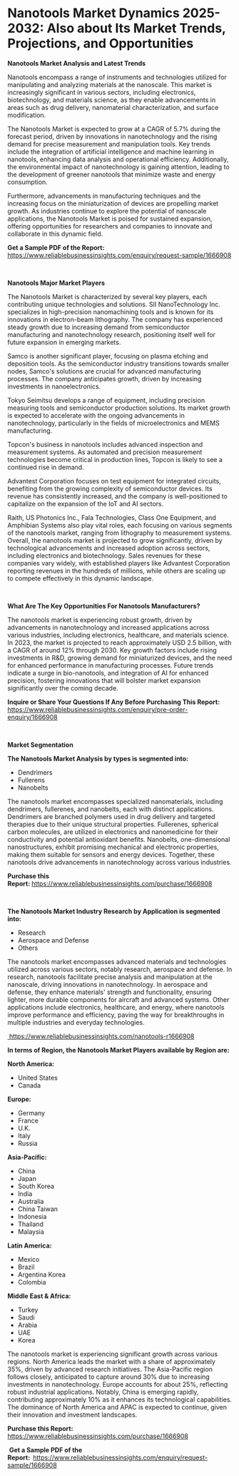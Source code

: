 <p><h1>Nanotools Market Dynamics 2025-2032: Also about Its Market Trends, Projections, and Opportunities</h1></p><p><strong>Nanotools Market Analysis and Latest Trends</strong></p>
<p><p>Nanotools encompass a range of instruments and technologies utilized for manipulating and analyzing materials at the nanoscale. This market is increasingly significant in various sectors, including electronics, biotechnology, and materials science, as they enable advancements in areas such as drug delivery, nanomaterial characterization, and surface modification.</p><p>The Nanotools Market is expected to grow at a CAGR of 5.7% during the forecast period, driven by innovations in nanotechnology and the rising demand for precise measurement and manipulation tools. Key trends include the integration of artificial intelligence and machine learning in nanotools, enhancing data analysis and operational efficiency. Additionally, the environmental impact of nanotechnology is gaining attention, leading to the development of greener nanotools that minimize waste and energy consumption.</p><p>Furthermore, advancements in manufacturing techniques and the increasing focus on the miniaturization of devices are propelling market growth. As industries continue to explore the potential of nanoscale applications, the Nanotools Market is poised for sustained expansion, offering opportunities for researchers and companies to innovate and collaborate in this dynamic field.</p></p>
<p><strong>Get a Sample PDF of the Report:&nbsp;</strong> <a href="https://www.reliablebusinessinsights.com/enquiry/request-sample/1666908?utm_campaign=96&utm_medium=2&utm_source=Github&utm_content=ia&utm_term=16042025&utm_id=nanotools">https://www.reliablebusinessinsights.com/enquiry/request-sample/1666908</a></p>
<p>&nbsp;</p>
<p><strong>Nanotools Major Market Players</strong></p>
<p><p>The Nanotools Market is characterized by several key players, each contributing unique technologies and solutions. SII NanoTechnology Inc. specializes in high-precision nanomachining tools and is known for its innovations in electron-beam lithography. The company has experienced steady growth due to increasing demand from semiconductor manufacturing and nanotechnology research, positioning itself well for future expansion in emerging markets.</p><p>Samco is another significant player, focusing on plasma etching and deposition tools. As the semiconductor industry transitions towards smaller nodes, Samco's solutions are crucial for advanced manufacturing processes. The company anticipates growth, driven by increasing investments in nanoelectronics.</p><p>Tokyo Seimitsu develops a range of equipment, including precision measuring tools and semiconductor production solutions. Its market growth is expected to accelerate with the ongoing advancements in nanotechnology, particularly in the fields of microelectronics and MEMS manufacturing.</p><p>Topcon's business in nanotools includes advanced inspection and measurement systems. As automated and precision measurement technologies become critical in production lines, Topcon is likely to see a continued rise in demand.</p><p>Advantest Corporation focuses on test equipment for integrated circuits, benefiting from the growing complexity of semiconductor devices. Its revenue has consistently increased, and the company is well-positioned to capitalize on the expansion of the IoT and AI sectors.</p><p>Raith, US Photonics Inc., Fala Technologies, Class One Equipment, and Amphibian Systems also play vital roles, each focusing on various segments of the nanotools market, ranging from lithography to measurement systems. Overall, the nanotools market is projected to grow significantly, driven by technological advancements and increased adoption across sectors, including electronics and biotechnology. Sales revenues for these companies vary widely, with established players like Advantest Corporation reporting revenues in the hundreds of millions, while others are scaling up to compete effectively in this dynamic landscape.</p></p>
<p>&nbsp;</p>
<p><strong>What Are The Key Opportunities For Nanotools Manufacturers?</strong></p>
<p><p>The nanotools market is experiencing robust growth, driven by advancements in nanotechnology and increased applications across various industries, including electronics, healthcare, and materials science. In 2023, the market is projected to reach approximately USD 2.5 billion, with a CAGR of around 12% through 2030. Key growth factors include rising investments in R&D, growing demand for miniaturized devices, and the need for enhanced performance in manufacturing processes. Future trends indicate a surge in bio-nanotools, and integration of AI for enhanced precision, fostering innovations that will bolster market expansion significantly over the coming decade.</p></p>
<p><strong>Inquire or Share Your Questions If Any Before Purchasing This Report:</strong> <a href="https://www.reliablebusinessinsights.com/enquiry/pre-order-enquiry/1666908?utm_campaign=96&utm_medium=2&utm_source=Github&utm_content=ia&utm_term=16042025&utm_id=nanotools">https://www.reliablebusinessinsights.com/enquiry/pre-order-enquiry/1666908</a></p>
<p>&nbsp;</p>
<p><strong>Market Segmentation</strong></p>
<p><strong>The Nanotools Market Analysis by types is segmented into:</strong></p>
<p><ul><li>Dendrimers</li><li>Fullerens</li><li>Nanobelts</li></ul></p>
<p><p>The nanotools market encompasses specialized nanomaterials, including dendrimers, fullerenes, and nanobelts, each with distinct applications. Dendrimers are branched polymers used in drug delivery and targeted therapies due to their unique structural properties. Fullerenes, spherical carbon molecules, are utilized in electronics and nanomedicine for their conductivity and potential antioxidant benefits. Nanobelts, one-dimensional nanostructures, exhibit promising mechanical and electronic properties, making them suitable for sensors and energy devices. Together, these nanotools drive advancements in nanotechnology across various industries.</p></p>
<p><strong>Purchase this Report:&nbsp;</strong><a href="https://www.reliablebusinessinsights.com/purchase/1666908?utm_campaign=96&utm_medium=2&utm_source=Github&utm_content=ia&utm_term=16042025&utm_id=nanotools">https://www.reliablebusinessinsights.com/purchase/1666908</a></p>
<p>&nbsp;</p>
<p><strong>The Nanotools Market Industry Research by Application is segmented into:</strong></p>
<p><ul><li>Research</li><li>Aerospace and Defense</li><li>Others</li></ul></p>
<p><p>The nanotools market encompasses advanced materials and technologies utilized across various sectors, notably research, aerospace and defense. In research, nanotools facilitate precise analysis and manipulation at the nanoscale, driving innovations in nanotechnology. In aerospace and defense, they enhance materials' strength and functionality, ensuring lighter, more durable components for aircraft and advanced systems. Other applications include electronics, healthcare, and energy, where nanotools improve performance and efficiency, paving the way for breakthroughs in multiple industries and everyday technologies.</p></p>
<p><a href="https://www.reliablebusinessinsights.com/nanotools-r1666908?utm_campaign=96&utm_medium=2&utm_source=Github&utm_content=ia&utm_term=16042025&utm_id=nanotools">&nbsp;https://www.reliablebusinessinsights.com/nanotools-r1666908</a></p>
<p><strong>In terms of Region, the Nanotools Market Players available by Region are:</strong></p>
<p>
    <p> <strong> North America: </strong>
        <ul>
            <li>United States</li>
            <li>Canada</li>
        </ul>
        </p> 
    <p> <strong> Europe: </strong>
        <ul>
            <li>Germany</li>
            <li>France</li>
            <li>U.K.</li>
            <li>Italy</li>
            <li>Russia</li>
        </ul>
        </p> 
    <p> <strong> Asia-Pacific: </strong>
        <ul>
            <li>China</li>
            <li>Japan</li>
            <li>South Korea</li>
            <li>India</li>
            <li>Australia</li>
            <li>China Taiwan</li>
            <li>Indonesia</li>
            <li>Thailand</li>
            <li>Malaysia</li>
        </ul>
        </p> 
    <p> <strong> Latin America: </strong>
        <ul>
            <li>Mexico</li>
            <li>Brazil</li>
            <li>Argentina Korea</li>
            <li>Colombia</li>
        </ul>
        </p> 
    <p> <strong> Middle East & Africa: </strong>
        <ul>
            <li>Turkey</li>
            <li>Saudi</li>
            <li>Arabia</li>
            <li>UAE</li>
            <li>Korea</li>
        </ul>
    </p>
    </p>
<p><p>The nanotools market is experiencing significant growth across various regions. North America leads the market with a share of approximately 35%, driven by advanced research initiatives. The Asia-Pacific region follows closely, anticipated to capture around 30% due to increasing investments in nanotechnology. Europe accounts for about 25%, reflecting robust industrial applications. Notably, China is emerging rapidly, contributing approximately 10% as it enhances its technological capabilities. The dominance of North America and APAC is expected to continue, given their innovation and investment landscapes.</p></p>
<p><strong>Purchase this Report: </strong><a href="https://www.reliablebusinessinsights.com/purchase/1666908?utm_campaign=96&utm_medium=2&utm_source=Github&utm_content=ia&utm_term=16042025&utm_id=nanotools">https://www.reliablebusinessinsights.com/purchase/1666908</a></p>
<p>&nbsp;<strong>Get a Sample PDF of the Report:&nbsp;&nbsp;</strong><a href="https://www.reliablebusinessinsights.com/enquiry/request-sample/1666908?utm_campaign=96&utm_medium=2&utm_source=Github&utm_content=ia&utm_term=16042025&utm_id=nanotools">https://www.reliablebusinessinsights.com/enquiry/request-sample/1666908</a></p>
<p><strong></strong></p>
<p><p></p><p></p><p></p></p>
